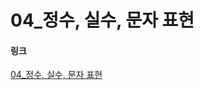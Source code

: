 # 04_정수, 실수, 문자 표현

#### 링크
[04_정수, 실수, 문자 표현](https://velog.io/@ka09068/04%EC%A0%95%EC%88%98-%EC%8B%A4%EC%88%98-%EB%AC%B8%EC%9E%90-%ED%91%9C%ED%98%84)
